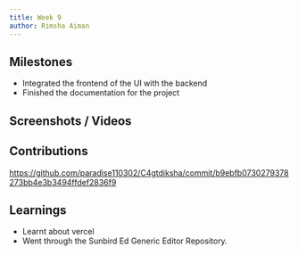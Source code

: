 ```yaml
---
title: Week 9
author: Rimsha Aiman
---
```


## Milestones
- Integrated the frontend of the UI with the backend
- Finished the documentation for the project

## Screenshots / Videos 

## Contributions
https://github.com/paradise110302/C4gtdiksha/commit/b9ebfb0730279378273bb4e3b3494ffdef2836f9
## Learnings 
- Learnt about vercel
- Went through the Sunbird Ed Generic Editor Repository.
